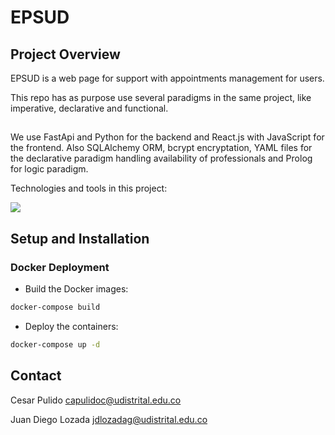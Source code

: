 # EPSUD

## Project Overview

EPSUD is a web page for support with appointments management for users.

This repo has as purpose use several paradigms in the same project, like imperative, declarative and functional.

##

We use FastApi and Python for the backend and React.js with JavaScript for the frontend. Also SQLAlchemy ORM, bcrypt encryptation, YAML files for the declarative paradigm handling availability of professionals and Prolog for logic paradigm.

Technologies and tools in this project:

<p align="left">  
  <img src="https://skillicons.dev/icons?i=react,fastapi,postman,python,html,css,docker&perline=7&theme=dark" >
</p>

## Setup and Installation

### Docker Deployment

- Build the Docker images:

```bash
docker-compose build
```
- Deploy the containers:
```bash
docker-compose up -d
```

## Contact

Cesar Pulido capulidoc@udistrital.edu.co

Juan Diego Lozada jdlozadag@udistrital.edu.co
